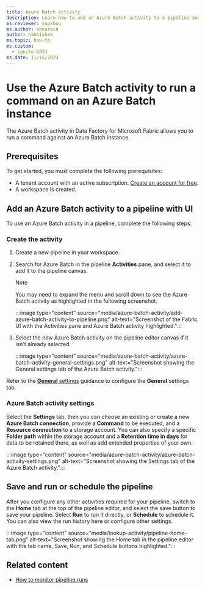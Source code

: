 ```yaml
---
title: Azure Batch activity
description: Learn how to add an Azure Batch activity to a pipeline and use it to connect to an Azure Batch instance and run a command.
ms.reviewer: xupxhou
ms.author: abnarain
author: nabhishek
ms.topic: how-to
ms.custom:
  - ignite-2023
ms.date: 11/15/2023
---
```


# Use the Azure Batch activity to run a command on an Azure Batch instance

The Azure Batch activity in Data Factory for Microsoft Fabric allows you to run a command against an Azure Batch instance.

## Prerequisites

To get started, you must complete the following prerequisites:

- A tenant account with an active subscription. [Create an account for free](../get-started/fabric-trial.md).
- A workspace is created.

## Add an Azure Batch activity to a pipeline with UI

To use an Azure Batch activity in a pipeline, complete the following steps:

### Create the activity

1. Create a new pipeline in your workspace.
1. Search for Azure Batch in the pipeline **Activities** pane, and select it to add it to the pipeline canvas.

   > [!NOTE]
   > You may need to expand the menu and scroll down to see the Azure Batch activity as highlighted in the following screenshot.

   :::image type="content" source="media/azure-batch-activity/add-azure-batch-activity-to-pipeline.png" alt-text="Screenshot of the Fabric UI with the Activities pane and Azure Batch activity highlighted.":::

1. Select the new Azure Batch activity on the pipeline editor canvas if it isn't already selected.

   :::image type="content" source="media/azure-batch-activity/azure-batch-activity-general-settings.png" alt-text="Screenshot showing the General settings tab of the Azure Batch activity.":::

Refer to the [**General** settings](activity-overview.md#general-settings) guidance to configure the **General** settings tab.

### Azure Batch activity settings

Select the **Settings** tab, then you can choose an existing or create a new **Azure Batch connection**, provide a **Command** to be executed, and a **Resource connection** to a storage account. You can also specify a specific **Folder path** within the storage account and a **Retention time in days** for data to be retained there, as well as add extended properties of your own.

:::image type="content" source="media/azure-batch-activity/azure-batch-activity-settings.png" alt-text="Screenshot showing the Settings tab of the Azure Batch activity.":::

## Save and run or schedule the pipeline

After you configure any other activities required for your pipeline, switch to the **Home** tab at the top of the pipeline editor, and select the save button to save your pipeline. Select **Run** to run it directly, or **Schedule** to schedule it. You can also view the run history here or configure other settings.

:::image type="content" source="media/lookup-activity/pipeline-home-tab.png" alt-text="Screenshot showing the Home tab in the pipeline editor with the tab name, Save, Run, and Schedule buttons highlighted.":::

## Related content

- [How to monitor pipeline runs](monitor-pipeline-runs.md)
